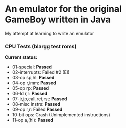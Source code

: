 # An emulator for the original GameBoy written in Java
My attempt at learning to write an emulator

### CPU Tests (blargg test roms)
__Current status:__
 - 01-special: __Passed__
 - 02-interrupts: Failed #2 (EI)
 - 03-op sp,hl: __Passed__
 - 04-op r,imm: __Passed__
 - 05-op rp: __Passed__
 - 06-ld r,r: __Passed__
 - 07-jr,jp,call,ret,rst: __Passed__
 - 08-misc instrs: __Passed__
 - 09-op r,r: Failed __Passed__
 - 10-bit ops: Crash (Unimplemented instructions)
 - 11-op a,(hl): __Passed__